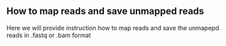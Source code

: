 ## How to map reads and save unmapped reads

Here we will provide instruction how to map reads and save the unmapepd reads in .fastq or .bam format 